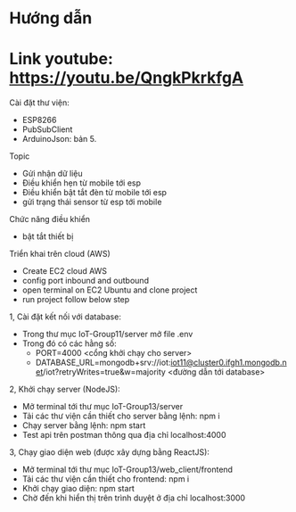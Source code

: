 # Hướng dẫn
# Link youtube: https://youtu.be/QngkPkrkfgA
 Cài đặt thư viện:
- ESP8266
- PubSubClient
- ArduinoJson: bản 5.

Topic
- Gửi nhận dữ liệu
- Điều khiển hẹn từ mobile tới esp
- Điều khiển bật tắt đèn từ mobile tới esp
- gửi trạng thái sensor từ esp tới mobile

Chức năng điều khiển
- bật tắt thiết bị

Triển khai trên cloud (AWS)
- Create EC2 cloud AWS
- config port inbound and outbound
- open terminal on EC2 Ubuntu and clone project
- run project follow below step

1, Cài đặt kết nối với database:
- Trong thư mục IoT-Group11/server mở file .env
- Trong đó có các hằng số:
	- PORT=4000     <cổng khởi chạy cho server>
	- DATABASE_URL=mongodb+srv://iot:iot11@cluster0.ifgh1.mongodb.net/iot?retryWrites=true&w=majority  <đường dẫn tới database>

2, Khởi chạy server (NodeJS):
- Mở terminal tới thư mục IoT-Group13/server
- Tải các thư viện cần thiết cho server bằng lệnh: npm i
- Chạy server bằng lệnh: npm start
- Test api trên postman thông qua địa chỉ localhost:4000

3, Chạy giao diện web (được xây dựng bằng ReactJS):
- Mở terminal tới thư mục IoT-Group13/web_client/frontend
- Tải các thư viện cần thiết cho frontend: npm i
- Khởi chạy giao diện: npm start
- Chờ đến khi hiển thị trên trình duyệt ở địa chỉ localhost:3000
